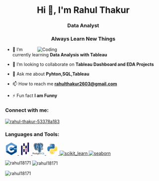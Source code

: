 <h1 align="center">Hi 👋, I'm Rahul Thakur</h1>
<h3 align="center">Data Analyst </h3>
<h3 align="center">Always Learn New Things</h3>
<img align="right" alt="Coding" width="400" src=" https://user-images.githubusercontent...">


- 🌱 I’m currently learning **Data Analysis with Tableau**

- 👯 I’m looking to collaborate on **Tableau Dashboard and EDA Projects**

- 💬 Ask me about **Pyhton,SQL,Tableau**

- 📫 How to reach me **rahulthakur2603@gmail.com**

- ⚡ Fun fact **I am Funny**

<h3 align="left">Connect with me:</h3>
<p align="left">
<a href="https://linkedin.com/in/rahul-thakur-53378a183" target="blank"><img align="center" src="https://raw.githubusercontent.com/rahuldkjain/github-profile-readme-generator/master/src/images/icons/Social/linked-in-alt.svg" alt="rahul-thakur-53378a183" height="30" width="40" /></a>
</p>

<h3 align="left">Languages and Tools:</h3>
<p align="left"> <a href="https://www.w3schools.com/cpp/" target="_blank" rel="noreferrer"> <img src="https://raw.githubusercontent.com/devicons/devicon/master/icons/cplusplus/cplusplus-original.svg" alt="cplusplus" width="40" height="40"/> </a> <a href="https://pandas.pydata.org/" target="_blank" rel="noreferrer"> <img src="https://raw.githubusercontent.com/devicons/devicon/2ae2a900d2f041da66e950e4d48052658d850630/icons/pandas/pandas-original.svg" alt="pandas" width="40" height="40"/> </a> <a href="https://www.postgresql.org" target="_blank" rel="noreferrer"> <img src="https://raw.githubusercontent.com/devicons/devicon/master/icons/postgresql/postgresql-original-wordmark.svg" alt="postgresql" width="40" height="40"/> </a> <a href="https://www.python.org" target="_blank" rel="noreferrer"> <img src="https://raw.githubusercontent.com/devicons/devicon/master/icons/python/python-original.svg" alt="python" width="40" height="40"/> </a> <a href="https://scikit-learn.org/" target="_blank" rel="noreferrer"> <img src="https://upload.wikimedia.org/wikipedia/commons/0/05/Scikit_learn_logo_small.svg" alt="scikit_learn" width="40" height="40"/> </a> <a href="https://seaborn.pydata.org/" target="_blank" rel="noreferrer"> <img src="https://seaborn.pydata.org/_images/logo-mark-lightbg.svg" alt="seaborn" width="40" height="40"/> </a> </p>

<p><img align="left" src="https://github-readme-stats.vercel.app/api/top-langs?username=rahul18171&show_icons=true&locale=en&layout=compact" alt="rahul18171" /></p>

<p>&nbsp;<img align="center" src="https://github-readme-stats.vercel.app/api?username=rahul18171&show_icons=true&locale=en" alt="rahul18171" /></p>

<p><img align="center" src="https://github-readme-streak-stats.herokuapp.com/?user=rahul18171&" alt="rahul18171" /></p>
